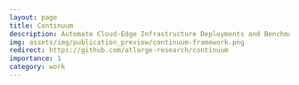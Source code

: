 ```yaml
---
layout: page
title: Continuum
description: Automate Cloud-Edge Infrastructure Deployments and Benchmarks with Continuum
img: assets/img/publication_preview/continuum-framework.png
redirect: https://github.com/atlarge-research/continuum
importance: 1
category: work
---
```

